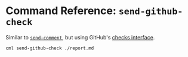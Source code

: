 # Command Reference: `send-github-check`

Similar to [`send-comment`](/doc/ref/send-comment), but using GitHub's
[checks interface](https://docs.github.com/en/rest/reference/checks).

```bash
cml send-github-check ./report.md
```
